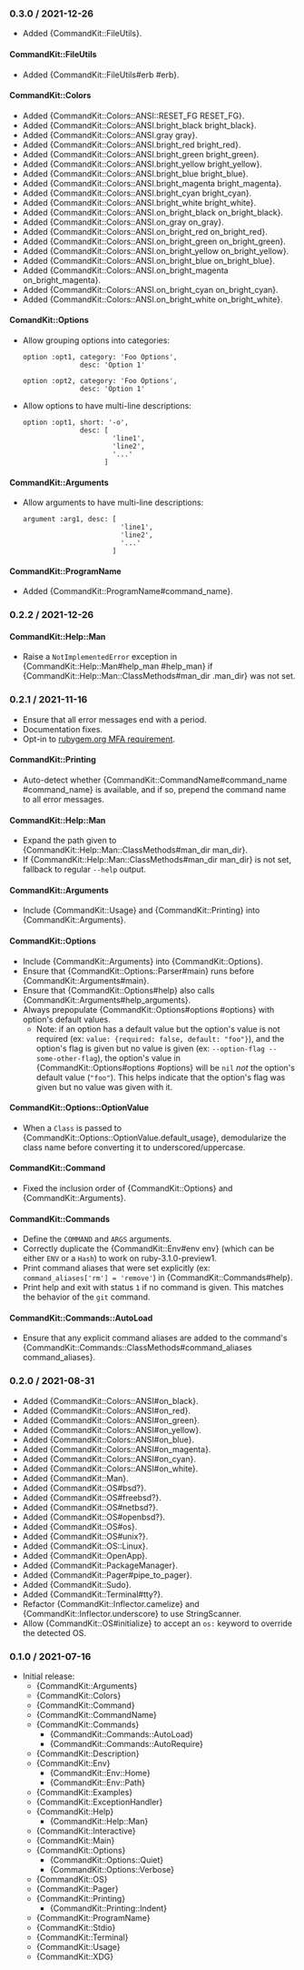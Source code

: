 ### 0.3.0 / 2021-12-26

* Added {CommandKit::FileUtils}.

#### CommandKit::FileUtils

* Added {CommandKit::FileUtils#erb #erb}.

#### CommandKit::Colors

* Added {CommandKit::Colors::ANSI::RESET_FG RESET_FG}.
* Added {CommandKit::Colors::ANSI.bright_black bright_black}.
* Added {CommandKit::Colors::ANSI.gray gray}.
* Added {CommandKit::Colors::ANSI.bright_red bright_red}.
* Added {CommandKit::Colors::ANSI.bright_green bright_green}.
* Added {CommandKit::Colors::ANSI.bright_yellow bright_yellow}.
* Added {CommandKit::Colors::ANSI.bright_blue bright_blue}.
* Added {CommandKit::Colors::ANSI.bright_magenta bright_magenta}.
* Added {CommandKit::Colors::ANSI.bright_cyan bright_cyan}.
* Added {CommandKit::Colors::ANSI.bright_white bright_white}.
* Added {CommandKit::Colors::ANSI.on_bright_black on_bright_black}.
* Added {CommandKit::Colors::ANSI.on_gray on_gray}.
* Added {CommandKit::Colors::ANSI.on_bright_red on_bright_red}.
* Added {CommandKit::Colors::ANSI.on_bright_green on_bright_green}.
* Added {CommandKit::Colors::ANSI.on_bright_yellow on_bright_yellow}.
* Added {CommandKit::Colors::ANSI.on_bright_blue on_bright_blue}.
* Added {CommandKit::Colors::ANSI.on_bright_magenta on_bright_magenta}.
* Added {CommandKit::Colors::ANSI.on_bright_cyan on_bright_cyan}.
* Added {CommandKit::Colors::ANSI.on_bright_white on_bright_white}.

#### ComandKit::Options

* Allow grouping options into categories:

      option :opt1, category: 'Foo Options',
                    desc: 'Option 1'

      option :opt2, category: 'Foo Options',
                    desc: 'Option 1'

* Allow options to have multi-line descriptions:

      option :opt1, short: '-o',
                    desc: [
                            'line1',
                            'line2',
                            '...'
                          ]

#### CommandKit::Arguments

* Allow arguments to have multi-line descriptions:

      argument :arg1, desc: [
                              'line1',
                              'line2',
                              '...'
                            ]


#### CommandKit::ProgramName

* Added {CommandKit::ProgramName#command_name}.

### 0.2.2 / 2021-12-26

#### CommandKit::Help::Man

* Raise a `NotImplementedError` exception in {CommandKit::Help::Man#help_man
  #help_man} if {CommandKit::Help::Man::ClassMethods#man_dir .man_dir} was not
  set.

### 0.2.1 / 2021-11-16

* Ensure that all error messages end with a period.
* Documentation fixes.
* Opt-in to [rubygem.org MFA requirement](https://guides.rubygems.org/mfa-requirement-opt-in/).

#### CommandKit::Printing

* Auto-detect whether {CommandKit::CommandName#command_name #command_name} is
  available, and if so, prepend the command name to all error messages.

#### CommandKit::Help::Man

* Expand the path given to
  {CommandKit::Help::Man::ClassMethods#man_dir man_dir}.
* If {CommandKit::Help::Man::ClassMethods#man_dir man_dir} is not set, fallback
  to regular `--help` output.

#### CommandKit::Arguments

* Include {CommandKit::Usage} and {CommandKit::Printing} into
  {CommandKit::Arguments}.

#### CommandKit::Options

* Include {CommandKit::Arguments} into {CommandKit::Options}.
* Ensure that {CommandKit::Options::Parser#main} runs before
  {CommandKit::Arguments#main}.
* Ensure that {CommandKit::Options#help} also calls
  {CommandKit::Arguments#help_arguments}.
* Always prepopulate {CommandKit::Options#options #options} with option's
  default values.
  * Note: if an option has a default value but the option's value is not
    required (ex: `value: {required: false, default: "foo"}`), and the option's
    flag is given but no value is given (ex: `--option-flag --some-other-flag`),
    the option's value in {CommandKit::Options#options #options} will be `nil`
    _not_ the option's default value (`"foo"`). This helps indicate that the
    option's flag was given but no value was given with it.

#### CommandKit::Options::OptionValue

* When a `Class` is passed to {CommandKit::Options::OptionValue.default_usage},
  demodularize the class name before converting it to underscored/uppercase.

#### CommandKit::Command

* Fixed the inclusion order of {CommandKit::Options} and
  {CommandKit::Arguments}.

#### CommandKit::Commands

* Define the `COMMAND` and `ARGS` arguments.
* Correctly duplicate the {CommandKit::Env#env env} (which can be either `ENV`
  or a `Hash`) to work on ruby-3.1.0-preview1.
* Print command aliases that were set explicitly
  (ex: `command_aliases['rm'] = 'remove'`) in {CommandKit::Commands#help}.
* Print help and exit with status `1` if no command is given. This matches the
  behavior of the `git` command.

#### CommandKit::Commands::AutoLoad

* Ensure that any explicit command aliases are added to the command's
  {CommandKit::Commands::ClassMethods#command_aliases command_aliases}.

### 0.2.0 / 2021-08-31

* Added {CommandKit::Colors::ANSI#on_black}.
* Added {CommandKit::Colors::ANSI#on_red}.
* Added {CommandKit::Colors::ANSI#on_green}.
* Added {CommandKit::Colors::ANSI#on_yellow}.
* Added {CommandKit::Colors::ANSI#on_blue}.
* Added {CommandKit::Colors::ANSI#on_magenta}.
* Added {CommandKit::Colors::ANSI#on_cyan}.
* Added {CommandKit::Colors::ANSI#on_white}.
* Added {CommandKit::Man}.
* Added {CommandKit::OS#bsd?}.
* Added {CommandKit::OS#freebsd?}.
* Added {CommandKit::OS#netbsd?}.
* Added {CommandKit::OS#openbsd?}.
* Added {CommandKit::OS#os}.
* Added {CommandKit::OS#unix?}.
* Added {CommandKit::OS::Linux}.
* Added {CommandKit::OpenApp}.
* Added {CommandKit::PackageManager}.
* Added {CommandKit::Pager#pipe_to_pager}.
* Added {CommandKit::Sudo}.
* Added {CommandKit::Terminal#tty?}.
* Refactor {CommandKit::Inflector.camelize} and
  {CommandKit::Inflector.underscore} to use StringScanner.
* Allow {CommandKit::OS#initialize} to accept an `os:` keyword to override the
  detected OS.

### 0.1.0 / 2021-07-16

* Initial release:
  * {CommandKit::Arguments}
  * {CommandKit::Colors}
  * {CommandKit::Command}
  * {CommandKit::CommandName}
  * {CommandKit::Commands}
    * {CommandKit::Commands::AutoLoad}
    * {CommandKit::Commands::AutoRequire}
  * {CommandKit::Description}
  * {CommandKit::Env}
    * {CommandKit::Env::Home}
    * {CommandKit::Env::Path}
  * {CommandKit::Examples}
  * {CommandKit::ExceptionHandler}
  * {CommandKit::Help}
    * {CommandKit::Help::Man}
  * {CommandKit::Interactive}
  * {CommandKit::Main}
  * {CommandKit::Options}
    * {CommandKit::Options::Quiet}
    * {CommandKit::Options::Verbose}
  * {CommandKit::OS}
  * {CommandKit::Pager}
  * {CommandKit::Printing}
    * {CommandKit::Printing::Indent}
  * {CommandKit::ProgramName}
  * {CommandKit::Stdio}
  * {CommandKit::Terminal}
  * {CommandKit::Usage}
  * {CommandKit::XDG}

